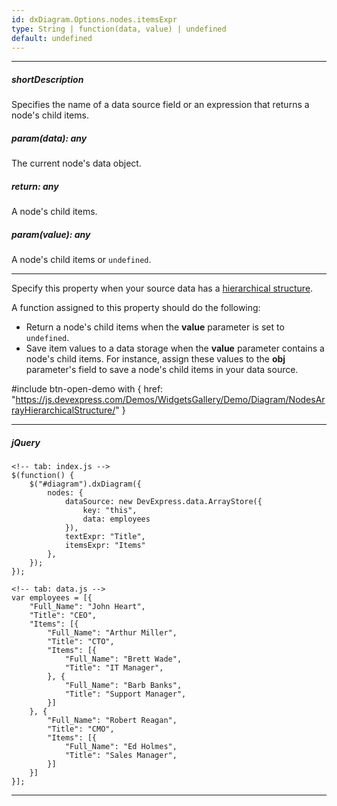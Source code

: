 ```yaml
---
id: dxDiagram.Options.nodes.itemsExpr
type: String | function(data, value) | undefined
default: undefined
---
```

---
##### shortDescription
Specifies the name of a data source field or an expression that returns a node's child items.

##### param(data): any
The current node's data object.

##### return: any
A node's child items.

##### param(value): any
A node's child items or `undefined`.

---
Specify this property when your source data has a [hierarchical structure](/concepts/05%20UI%20Components/Diagram/10%20Data%20Binding/30%20Hierarchical%20Array.md '/Documentation/Guide/UI_Components/Diagram/Data_Binding/#Hierarchical_Array').

A function assigned to this property should do the following:

* Return a node's child items when the **value** parameter is set to `undefined`.
* Save item values to a data storage when the **value** parameter contains a node's child items. For instance, assign these values to the **obj** parameter's field to save a node's child items in your data source.

#include btn-open-demo with {
    href: "https://js.devexpress.com/Demos/WidgetsGallery/Demo/Diagram/NodesArrayHierarchicalStructure/"
}

---
##### jQuery

    <!-- tab: index.js -->
    $(function() {
        $("#diagram").dxDiagram({
            nodes: {
                dataSource: new DevExpress.data.ArrayStore({
                    key: "this",
                    data: employees
                }),
                textExpr: "Title",
                itemsExpr: "Items"
            },
        });
    });
    
    <!-- tab: data.js -->
    var employees = [{
        "Full_Name": "John Heart",
        "Title": "CEO",
        "Items": [{
            "Full_Name": "Arthur Miller",
            "Title": "CTO",
            "Items": [{
                "Full_Name": "Brett Wade",
                "Title": "IT Manager",
            }, {
                "Full_Name": "Barb Banks",
                "Title": "Support Manager",
            }]
        }, {
            "Full_Name": "Robert Reagan",
            "Title": "CMO",
            "Items": [{
                "Full_Name": "Ed Holmes",
                "Title": "Sales Manager",
            }]
        }]
    }];

---